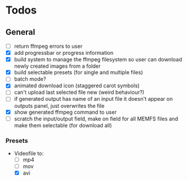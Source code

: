 # Todos

## General

- [ ] return ffmpeg errors to user
- [x] add progressbar or progress information
- [x] build system to manage the ffmpeg filesystem so user can download newly created images from a folder
- [x] build selectable presets (for single and multiple files)
- [ ] batch mode?
- [x] animated download icon (staggered carot symbols)
- [ ] can't upload last selected file new (weird behaviour?)
- [ ] if generated output has name of an input file it doesn't appear on outputs panel, just overwrites the file
- [x] show generated ffmpeg command to user
- [ ] scratch the input/output field, make on field for all MEMFS files and make them selectable (for download all)

### Presets

- Videofile to:
    - [ ] mp4
    - [ ] mov
    - [x] avi